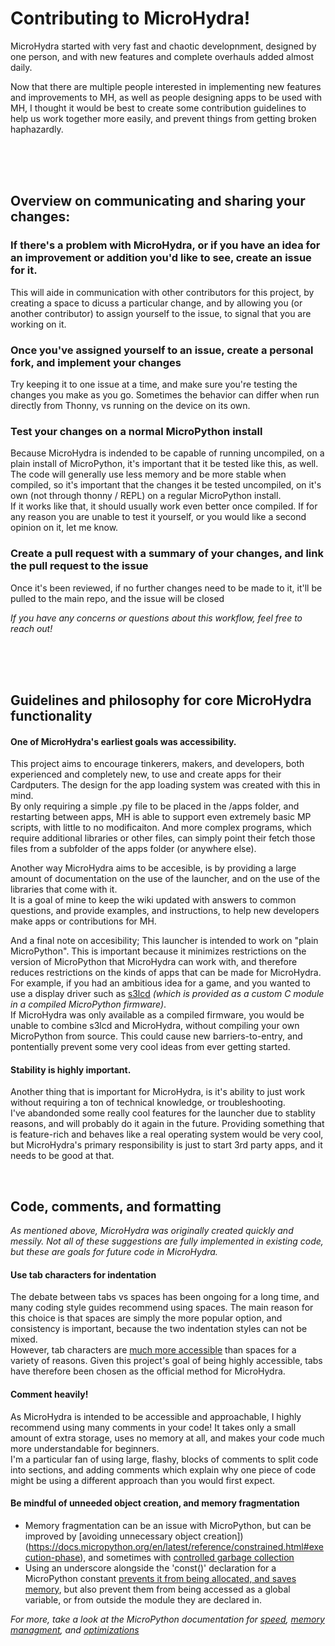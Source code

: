 # Contributing to MicroHydra!

MicroHydra started with very fast and chaotic developnment, designed by one person, and with new features and complete overhauls added almost daily. 

Now that there are multiple people interested in implementing new features and improvements to MH, as well as people designing apps to be used with MH, I thought it would be best to create some contribution guidelines to help us work together more easily, and prevent things from getting broken haphazardly. 

<br/>
<br/>
<br/>

## Overview on communicating and sharing your changes:

### If there's a problem with MicroHydra, or if you have an idea for an improvement or addition you'd like to see, create an issue for it.   
This will aide in communication with other contributors for this project, by creating a space to dicuss a particular change, and by allowing you (or another contributor) to assign yourself to the issue, to signal that you are working on it.   

### Once you've assigned yourself to an issue, create a personal fork, and implement your changes   
Try keeping it to one issue at a time, and make sure you're testing the changes you make as you go. Sometimes the behavior can differ when run directly from Thonny, vs running on the device on its own.

### Test your changes on a normal MicroPython install
Because MicroHydra is indended to be capable of running uncompiled, on a plain install of MicroPython, it's important that it be tested like this, as well.   
The code will generally use less memory and be more stable when compiled, so it's important that the changes it be tested uncompiled, on it's own (not through thonny / REPL) on a regular MicroPython install.   
If it works like that, it should usually work even better once compiled. If for any reason you are unable to test it yourself, or you would like a second opinion on it, let me know. 

### Create a pull request with a summary of your changes, and link the pull request to the issue
Once it's been reviewed, if no further changes need to be made to it, it'll be pulled to the main repo, and the issue will be closed

*If you have any concerns or questions about this workflow, feel free to reach out!*



<br/>
<br/>
<br/>






## Guidelines and philosophy for core MicroHydra functionality

#### One of MicroHydra's earliest goals was accessibility.   

This project aims to encourage tinkerers, makers, and developers, both experienced and completely new, to use and create apps for their Cardputers. The design for the app loading system was created with this in mind.    
By only requiring a simple .py file to be placed in the /apps folder, and restarting between apps, MH is able to support even extremely basic MP scripts, with little to no modificaiton. And more complex programs, which require additional libraries or other files, can simply point their fetch those files from a subfolder of the apps folder (or anywhere else).

Another way MicroHydra aims to be accesible, is by providing a large amount of documentation on the use of the launcher, and on the use of the libraries that come with it.    
It is a goal of mine to keep the wiki updated with answers to common questions, and provide examples, and instructions, to help new developers make apps or contributions for MH. 

And a final note on accesibility; This launcher is intended to work on "plain MicroPython". This is important because it minimizes restrictions on the version of MicroPython that MicroHydra can work with, and therefore reduces restrictions on the kinds of apps that can be made for MicroHydra.   
For example, if you had an ambitious idea for a game, and you wanted to use a display driver such as [s3lcd](https://github.com/russhughes/s3lcd) *(which is provided as a custom C module in a compiled MicroPython firmware)*.   
If MicroHydra was only available as a compiled firmware, you would be unable to combine s3lcd and MicroHydra, without compiling your own MicroPython from source. This could cause new barriers-to-entry, and pontentially prevent some very cool ideas from ever getting started.

#### Stability is highly important.

Another thing that is important for MicroHydra, is it's ability to just work without requiring a ton of technical knowledge, or troubleshooting.   
I've abandonded some really cool features for the launcher due to stablity reasons, and will probably do it again in the future. Providing something that is feature-rich and behaves like a real operating system would be very cool, but MicroHydra's primary responsibility is just to start 3rd party apps, and it needs to be good at that. 

<br/>


## Code, comments, and formatting

*As mentioned above, MicroHydra was originally created quickly and messily. Not all of these suggestions are fully implemented in existing code, but these are goals for future code in MicroHydra.*

#### Use tab characters for indentation
The debate between tabs vs spaces has been ongoing for a long time, and many coding style guides recommend using spaces. The main reason for this choice is that spaces are simply the more popular option, and consistency is important, because the two indentation styles can not be mixed.   
However, tab characters are [much more accessible](https://adamtuttle.codes/blog/2021/tabs-vs-spaces-its-an-accessibility-issue/) than spaces for a variety of reasons. Given this project's goal of being highly accessible, tabs have therefore been chosen as the official method for MicroHydra.   

#### Comment heavily!
As MicroHydra is intended to be accessible and approachable, I highly recommend using many comments in your code! It takes only a small amount of extra storage, uses no memory at all, and makes your code much more understandable for beginners.   
I'm a particular fan of using large, flashy, blocks of comments to split code into sections, and adding comments which explain why one piece of code might be using a different approach than you would first expect. 

#### Be mindful of unneeded object creation, and memory fragmentation
 - Memory fragmentation can be an issue with MicroPython, but can be improved by [avoiding unnecessary object creation])(https://docs.micropython.org/en/latest/reference/constrained.html#execution-phase), and sometimes with [controlled garbage collection](https://docs.micropython.org/en/latest/library/gc.html)
 - Using an underscore alongside the 'const()' declaration for a MicroPython constant [prevents it from being allocated, and saves memory](https://docs.micropython.org/en/latest/develop/optimizations.html#variables), but also prevent them from being accessed as a global variable, or from outside the module they are declared in.

*For more, take a look at the MicroPython documentation for [speed](https://docs.micropython.org/en/latest/reference/speed_python.html#maximising-micropython-speed), [memory managment](https://docs.micropython.org/en/latest/develop/memorymgt.html), and [optimizations](https://docs.micropython.org/en/latest/develop/optimizations.html)*

